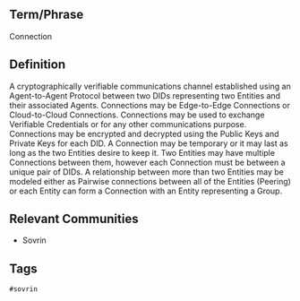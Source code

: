 ## Term/Phrase
Connection

## Definition
A cryptographically verifiable communications channel established using an Agent-to-Agent Protocol between two DIDs representing two Entities and their associated Agents. Connections may be Edge-to-Edge Connections or Cloud-to-Cloud Connections. Connections may be used to exchange Verifiable Credentials or for any other communications purpose. Connections may be encrypted and decrypted using the Public Keys and Private Keys for each DID. A Connection may be temporary or it may last as long as the two Entities desire to keep it. Two Entities may have multiple Connections between them, however each Connection must be between a unique pair of DIDs. A relationship between more than two Entities may be modeled either as Pairwise connections between all of the Entities (Peering) or each Entity can form a Connection with an Entity representing a Group.

## Relevant Communities
* Sovrin

## Tags
```
#sovrin
```
